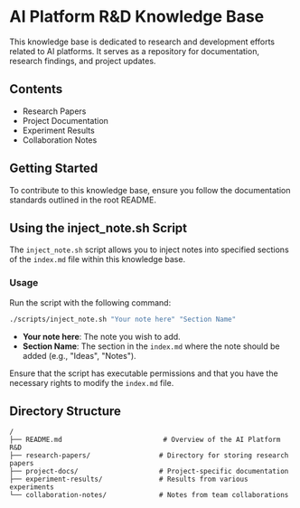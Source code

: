 # AI Platform R&D Knowledge Base

This knowledge base is dedicated to research and development efforts related to AI platforms. It serves as a repository for documentation, research findings, and project updates.

## Contents

- Research Papers
- Project Documentation
- Experiment Results
- Collaboration Notes

## Getting Started

To contribute to this knowledge base, ensure you follow the documentation standards outlined in the root README.

## Using the inject_note.sh Script

The `inject_note.sh` script allows you to inject notes into specified sections of the `index.md` file within this knowledge base.

### Usage

Run the script with the following command:

```bash
./scripts/inject_note.sh "Your note here" "Section Name"
```

- **Your note here**: The note you wish to add.
- **Section Name**: The section in the `index.md` where the note should be added (e.g., "Ideas", "Notes").

Ensure that the script has executable permissions and that you have the necessary rights to modify the `index.md` file.

## Directory Structure
```
/
├── README.md                         # Overview of the AI Platform R&D
├── research-papers/                 # Directory for storing research papers
├── project-docs/                    # Project-specific documentation
├── experiment-results/              # Results from various experiments
└── collaboration-notes/             # Notes from team collaborations
```
